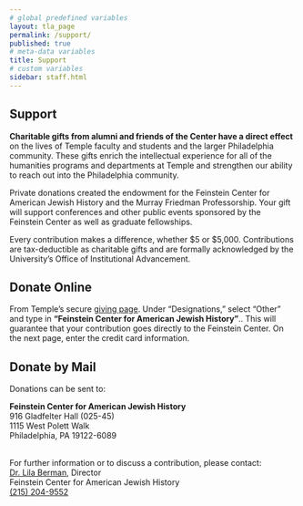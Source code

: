```yaml
---
# global predefined variables
layout: tla_page
permalink: /support/
published: true
# meta-data variables
title: Support
# custom variables
sidebar: staff.html
---
```

## Support
**Charitable gifts from alumni and friends of the Center have a direct effect** on the lives of Temple faculty and students and the larger Philadelphia community. These gifts enrich the intellectual experience for all of the humanities programs and departments at Temple and strengthen our ability to reach out into the Philadelphia community.

Private donations created the endowment for the Feinstein Center for American Jewish History and the Murray Friedman Professorship. Your gift will support conferences and other public events sponsored by the Feinstein Center as well as graduate fellowships.

Every contribution makes a difference, whether $5 or $5,000. Contributions are tax-deductible as charitable gifts and are formally acknowledged by the University’s Office of Institutional Advancement.

## Donate Online
From Temple’s secure [giving page](https://secure.imodules.com/s/705/giving/2col.aspx?sid=705&gid=1&pgid=3813&cid=5100). Under “Designations,” select “Other” and type in **“Feinstein Center for American Jewish History”**.. This will guarantee that your contribution goes directly to the Feinstein Center. On the next page, enter the credit card information.

## Donate by Mail
Donations can be sent to:

**Feinstein Center for American Jewish History**<br>
916 Gladfelter Hall (025-45)<br>
1115 West Polett Walk<br>
Philadelphia, PA 19122-6089<br><br>

For further information or to discuss a contribution, please contact:<br>
[Dr. Lila Berman](https://liberalarts.temple.edu/academics/faculty/corwin-berman-lila), Director<br>
Feinstein Center for American Jewish History<br>
[(215) 204-9552](tel:2152049552)<br>
